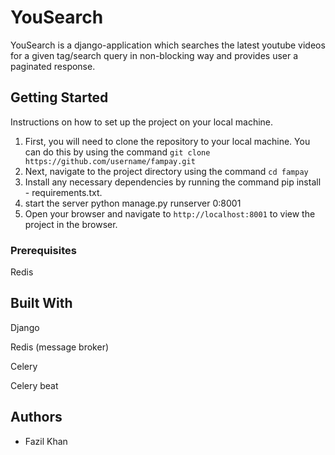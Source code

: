 # YouSearch

YouSearch is a django-application which searches the latest youtube videos for a given tag/search query in non-blocking way and provides user a paginated response.

## Getting Started

Instructions on how to set up the project on your local machine.

1. First, you will need to clone the repository to your local machine. You can do this by using the command `git clone https://github.com/username/fampay.git` 
2. Next, navigate to the project directory using the command `cd fampay`
3. Install any necessary dependencies by running the command pip install - requirements.txt.
4. start the server python manage.py runserver 0:8001
5. Open your browser and navigate to `http://localhost:8001` to view the project in the browser.

### Prerequisites

Redis

## Built With

Django

Redis (message broker)

Celery

Celery beat

## Authors

* Fazil Khan
